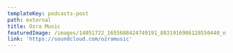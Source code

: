 ```yaml
---
templateKey: podcasts-post
path: external
title: Ozra Music
featuredImage: /images/14051722_1655688424749191_8831916986128550440_n.jpg
link: 'https://soundcloud.com/ozramusic'
---
```


